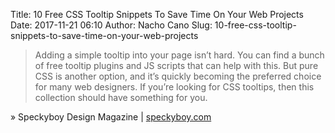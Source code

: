 Title: 10 Free CSS Tooltip Snippets To Save Time On Your Web Projects
Date: 2017-11-21 06:10
Author: Nacho Cano
Slug: 10-free-css-tooltip-snippets-to-save-time-on-your-web-projects

> Adding a simple tooltip into your page isn’t hard. You can find a bunch of
> free tooltip plugins and JS scripts that can help with this. But pure CSS is
> another option, and it’s quickly becoming the preferred choice for many web
> designers. If you’re looking for CSS tooltips, then this collection should
> have something for you.

» Speckyboy Design Magazine | [speckyboy.com][]

  [speckyboy.com]: https://speckyboy.com/free-css-tooltip-snippets/
    "10 Free CSS Tooltip Snippets To Save Time On Your Web Projects"
